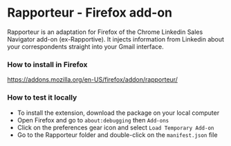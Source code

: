 # Rapporteur - Firefox add-on

Rapporteur is an adaptation for Firefox of the Chrome Linkedin Sales Navigator add-on (ex-Rapportive).
It injects information from Linkedin about your correspondents straight into your Gmail interface.

### How to install in Firefox
https://addons.mozilla.org/en-US/firefox/addon/rapporteur/

### How to test it locally

- To install the extension, download the package on your local computer
- Open Firefox and go to `about:debugging` then `Add-ons`
- Click on the preferences gear icon and select `Load Temporary Add-on`
- Go to the Rapporteur folder and double-click on the `manifest.json` file
